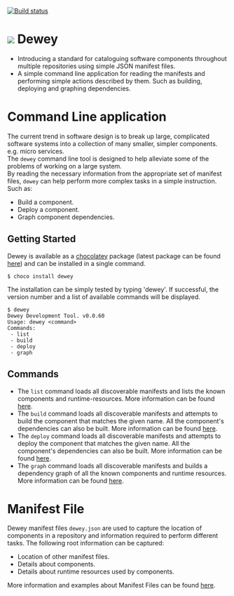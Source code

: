[![Build status](https://ci.appveyor.com/api/projects/status/ac9jreo07s3eb405?svg=true)](https://ci.appveyor.com/project/pburls/dewey)

[![](https://codescene.io/projects/204/status.svg)](https://codescene.io/projects/204/jobs/latest-successful/results)
Dewey
===
- Introducing a standard for cataloguing software components throughout multiple repositories using simple JSON manifest files.
- A simple command line application for reading the manifests and performing simple actions described by them. Such as building, deploying and graphing dependencies.

# Command Line application
The current trend in software design is to break up large, complicated software systems into a collection of many smaller, simpler components. e.g. micro services.  
The `dewey` command line tool is designed to help alleviate some of the problems of working on a large system.  
By reading the necessary information from the appropriate set of manifest files, `dewey` can help perform more complex tasks in a simple instruction. Such as:
- Build a component.
- Deploy a component.
- Graph component dependencies.

## Getting Started
Dewey is available as a [chocolatey](https://chocolatey.org/) package (latest package can be found [here](https://chocolatey.org/packages/dewey/)) and can be installed in a single command.
```
$ choco install dewey
```
The installation can be simply tested by typing 'dewey'. If successful, the version number and a list of available commands will be displayed.
```
$ dewey
Dewey Development Tool. v0.0.60
Usage: dewey <command>
Commands:
 - list
 - build
 - deploy
 - graph
```

## Commands
- The `list` command loads all discoverable manifests and lists the known components and runtime-resources. More information can be found [here](Dewey.ListItems).
- The `build` command loads all discoverable manifests and attempts to build the component that matches the given name. All the component's dependencies can also be built. More information can be found [here](Dewey.Build).
- The `deploy` command loads all discoverable manifests and attempts to deploy the component that matches the given name. All the component's dependencies can also be built. More information can be found [here](Dewey.Deploy).
- The `graph` command loads all discoverable manifests and builds a dependency graph of all the known components and runtime resources. More information can be found [here](Dewey.Graph).

# Manifest File
Dewey manifest files `dewey.json` are used to capture the location of components in a repository and information required to perform different tasks.
The following root information can be captured:
- Location of other manifest files.
- Details about components.
- Details about runtime resources used by components.

More information and examples about Manifest Files can be found [here](Dewey.Manifest).
